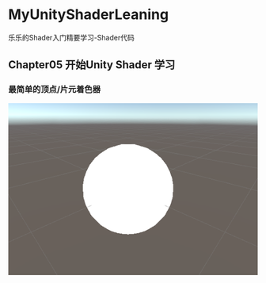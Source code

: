# MyUnityShaderLeaning
乐乐的Shader入门精要学习-Shader代码

## Chapter05 开始Unity Shader 学习

### 最简单的顶点/片元着色器

![](Image/image-20230720212733181.png)
